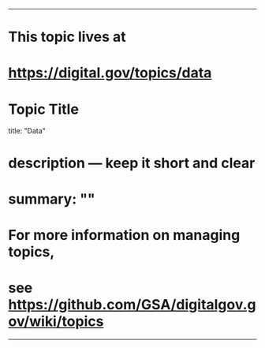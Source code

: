 
---
# This topic lives at
# https://digital.gov/topics/data

# Topic Title
title: "Data"

# description — keep it short and clear
# summary: ""


# For more information on managing topics,
# see https://github.com/GSA/digitalgov.gov/wiki/topics
---